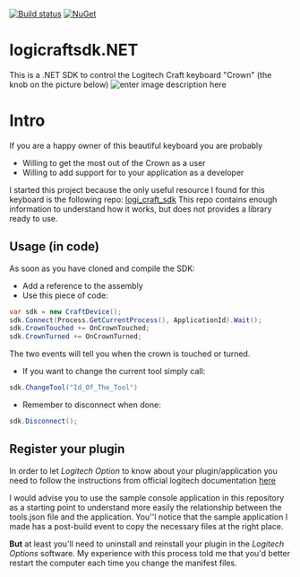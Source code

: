 [![Build status](https://ci.appveyor.com/api/projects/status/lqoobvh6aicevwvu/branch/master?svg=true)](https://ci.appveyor.com/project/ju2pom/logicraftsdk-net/branch/master)
[![NuGet](https://img.shields.io/nuget/v/LogiCraftsSk.Net.svg?style=flat)]()

# logicraftsdk.NET
This is a .NET SDK to control the Logitech Craft keyboard "Crown" (the knob on the picture below)
![enter image description here](https://github.com/Logitech/logi_craft_sdk/blob/master/documentation/assets/craft.png)


# Intro
If you are a happy owner of this beautiful keyboard you are probably 
* Willing to get the most out of the Crown as a user
* Willing to add support for to your application as a developer

I started this project because the only useful resource I found for this keyboard is the following repo: [logi_craft_sdk](https://github.com/Logitech/logi_craft_sdk)
This repo contains  enough information to understand how it works, but does not provides a library ready to use.

## Usage (in code)
As soon as you have cloned and compile the SDK:
* Add a reference to the assembly
* Use this piece of code:
```csharp
var sdk = new CraftDevice();
sdk.Connect(Process.GetCurrentProcess(), ApplicationId).Wait();
sdk.CrownTouched += OnCrownTouched;
sdk.CrownTurned += OnCrownTurned;
```
The two events will tell you when the crown is touched or turned.
* If you want to change the current tool simply call:
```csharp
sdk.ChangeTool("Id_Of_The_Tool")
```
* Remember to disconnect when done:
```csharp
sdk.Disconnect();
``` 
## Register your plugin
In order to let _Logitech Option_ to know about your plugin/application you need to follow the instructions from official logitech documentation [here](https://github.com/Logitech/logi_craft_sdk/blob/master/samples/WinFormsCrownSample/README.md)

I would advise you to use the sample console application in this repository as a starting point to understand more easily the relationship between the tools.json file and the application.
You''l notice that the sample application I made has a post-build event to copy the necessary files at the right place.

**But** at least you'll need to uninstall and reinstall your plugin in the _Logitech Options_ software.  My experience with this process told me that you'd better restart the computer each time you change the manifest files.
